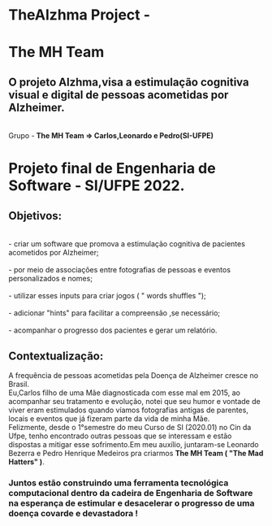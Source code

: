 # TheAlzhma Project - 
# The MH Team
## O projeto Alzhma,visa a estimulação cognitiva visual e digital de pessoas acometidas por Alzheimer.
<br>Grupo -<strong> The MH Team => Carlos,Leonardo e Pedro(SI-UFPE)</strong></br>
<h1>Projeto final de Engenharia de Software - SI/UFPE 2022.</h1>
<h2>Objetivos:</h2>
<br> - criar um software que promova a estimulação cognitiva de pacientes acometidos por Alzheimer;</br>
<br> - por meio de associações entre fotografias de pessoas e eventos personalizados e nomes;</br>
<br> - utilizar esses inputs para criar jogos ( " words shuffles ");</br>
<br> - adicionar "hints" para facilitar a compreensão ,se necessário;</br>
<br> - acompanhar o progresso dos pacientes e gerar um relatório.</br>
<h2> Contextualização:</h2>
<p> A frequência de pessoas acometidas pela Doença de Alzheimer cresce no Brasil.<br>
  Eu,Carlos filho de uma Mãe diagnosticada com esse mal em 2015, ao acompanhar seu tratamento e evolução, notei que seu humor e vontade de viver eram estimulados quando víamos fotografias antigas de parentes, locais e eventos que já fizeram parte da vida de minha Mãe.</br>
  Felizmente, desde o 1°semestre do meu Curso de SI (2020.01) no Cin da Ufpe, tenho encontrado outras pessoas que se interessam e estão dispostas a mitigar esse sofrimento.Em meu auxílio, juntaram-se Leonardo Bezerra e Pedro Henrique Medeiros pra criarmos <strong>The MH Team ( "The Mad Hatters" )</strong>. </p>
  <h3>Juntos estão construindo uma ferramenta tecnológica computacional dentro da cadeira de Engenharia de Software na esperança de estimular e desacelerar o progresso de uma doença covarde e devastadora !</h3>   
